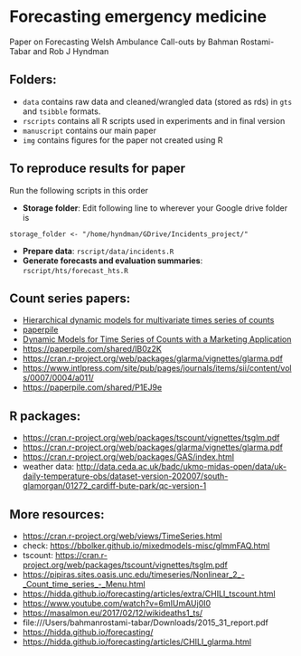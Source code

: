 # Forecasting emergency medicine

Paper on Forecasting Welsh Ambulance Call-outs by Bahman Rostami-Tabar and Rob J Hyndman

## Folders:

* `data` contains raw data and cleaned/wrangled data (stored as rds) in `gts` and `tsibble` formats.
* `rscripts` contains all R scripts used in experiments and in final version
* `manuscript` contains our main paper
* `img` contains figures for the paper not created using R

## To reproduce results for paper

Run the following scripts in this order

* **Storage folder**: Edit following line to wherever your Google drive folder is

```
storage_folder <- "/home/hyndman/GDrive/Incidents_project/"
```

* **Prepare data**: `rscript/data/incidents.R`
* **Generate forecasts and evaluation summaries**: `rscript/hts/forecast_hts.R`

## Count series papers:

* [Hierarchical dynamic models for multivariate times series of counts](https://www.intlpress.com/site/pub/pages/journals/items/sii/content/vols/0007/0004/a011/)
* [paperpile](https://paperpile.com/shared/P1EJ9e)
* [Dynamic Models for Time Series of Counts with a Marketing Application](https://books.google.com.au/books?hl=en&lr=&id=X4dUCwAAQBAJ&oi=fnd&pg=PA425&dq=ravishanker+count&ots=KXLJCU9cK-&sig=l6jx7R8ZHpR8qRu9oPILBaqrhms&redir_esc=y#v=onepage&q=ravishanker%20count&f=false)
* https://paperpile.com/shared/IB0z2K
* https://cran.r-project.org/web/packages/glarma/vignettes/glarma.pdf
* https://www.intlpress.com/site/pub/pages/journals/items/sii/content/vols/0007/0004/a011/
* https://paperpile.com/shared/P1EJ9e

## R packages:

* https://cran.r-project.org/web/packages/tscount/vignettes/tsglm.pdf
* https://cran.r-project.org/web/packages/glarma/vignettes/glarma.pdf
* https://cran.r-project.org/web/packages/GAS/index.html
* weather data: http://data.ceda.ac.uk/badc/ukmo-midas-open/data/uk-daily-temperature-obs/dataset-version-202007/south-glamorgan/01272_cardiff-bute-park/qc-version-1

##  More resources:

 * https://cran.r-project.org/web/views/TimeSeries.html
 * check: https://bbolker.github.io/mixedmodels-misc/glmmFAQ.html
 * tscount: https://cran.r-project.org/web/packages/tscount/vignettes/tsglm.pdf
 * https://pipiras.sites.oasis.unc.edu/timeseries/Nonlinear_2_-_Count_time_series_-_Menu.html
 * https://hidda.github.io/forecasting/articles/extra/CHILI_tscount.html
 * https://www.youtube.com/watch?v=6mIUmAUj0I0
 * https://masalmon.eu/2017/02/12/wikideaths1_ts/
 * file:///Users/bahmanrostami-tabar/Downloads/2015_31_report.pdf
 * https://hidda.github.io/forecasting/
 * https://hidda.github.io/forecasting/articles/CHILI_glarma.html
